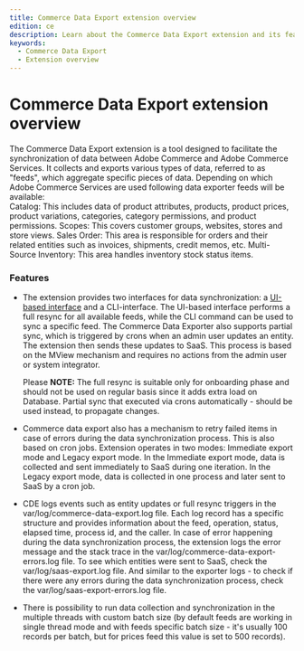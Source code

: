 ```yaml
---
title: Commerce Data Export extension overview
edition: ce
description: Learn about the Commerce Data Export extension and its features.
keywords:
  - Commerce Data Export
  - Extension overview
---
```

# Commerce Data Export extension overview

The Commerce Data Export extension is a tool designed to facilitate the synchronization of data between Adobe Commerce and Adobe Commerce Services. It collects and exports various types of data, referred to as "feeds", which aggregate specific pieces of data. Depending on which Adobe Commerce Services are used following data exporter feeds will be available:  
Catalog: This includes data of product attributes, products, product prices, product variations, categories, category permissions, and product permissions.
Scopes: This covers customer groups, websites, stores and store views.
Sales Order: This area is responsible for orders and their related entities such as invoices, shipments, credit memos, etc.
Multi-Source Inventory: This area handles inventory stock status items.

### Features
- The extension provides two interfaces for data synchronization: a [UI-based interface](https://experienceleague.adobe.com/en/docs/commerce-admin/systems/data-transfer/data-dashboard) and a CLI-interface. The UI-based interface performs a full resync for all available feeds, while the CLI command can be used to sync a specific feed.  The Commerce Data Exporter also supports partial sync, which is triggered by crons when an admin user updates an entity. The extension then sends these updates to SaaS. This process is based on the MView mechanism and requires no actions from the admin user or system integrator.

     Please **NOTE:** The full resync is suitable only for onboarding phase and should not be used on regular basis since it adds extra load on Database.  Partial sync that executed via crons automatically - should be used instead, to propagate changes.

- Commerce data export also has a mechanism to retry failed items in case of errors during the data synchronization process. This is also based on cron jobs. Extension operates in two modes: Immediate export mode and Legacy export mode. In the Immediate export mode, data is collected and sent immediately to SaaS during one iteration. In the Legacy export mode, data is collected in one process and later sent to SaaS by a cron job.
- CDE logs events such as entity updates or full resync triggers in the var/log/commerce-data-export.log file. Each log record has a specific structure and provides information about the feed, operation, status, elapsed time, process id, and the caller. In case of error happening during the data synchronization process, the extension logs the error message and the stack trace in the var/log/commerce-data-export-errors.log file. To see which entities were sent to SaaS, check the var/log/saas-export.log file. And similar to the exporter logs - to check if there were any errors during the data synchronization process, check the var/log/saas-export-errors.log file.
- There is possibility to run data collection and synchronization in the multiple threads with custom batch size (by default feeds are working in single thread mode and with feeds specific batch size - it's usually 100 records per batch, but for prices feed this value is set to 500 records).
